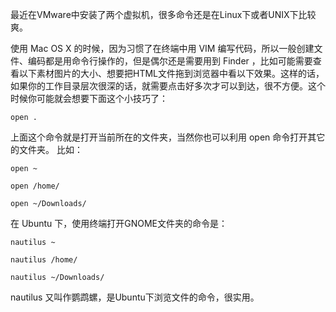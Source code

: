 
最近在VMware中安装了两个虚拟机，很多命令还是在Linux下或者UNIX下比较爽。

使用 Mac OS X 的时候，因为习惯了在终端中用 VIM 编写代码，所以一般创建文件、编码都是用命令行操作的，但是偶尔还是需要用到 Finder ，比如可能需要查看以下素材图片的大小、想要把HTML文件拖到浏览器中看以下效果。这样的话，如果你的工作目录层次很深的话，就需要点击好多次才可以到达，很不方便。这个时候你可能就会想要下面这个小技巧了：
```
open .
```

上面这个命令就是打开当前所在的文件夹，当然你也可以利用 open 命令打开其它的文件夹。
比如：
```
open ~

open /home/

open ~/Downloads/
```

在 Ubuntu 下，使用终端打开GNOME文件夹的命令是：
```
nautilus ~

nautilus /home/

nautilus ~/Downloads/

```

nautilus 又叫作鹦鹉螺，是Ubuntu下浏览文件的命令，很实用。